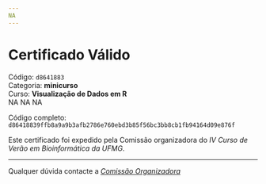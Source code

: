 ```yaml
---
NA
---
```


# Certificado Válido

Código: `d8641883`<br>
Categoria: **minicurso**<br>
Curso: **Visualização de Dados em R**<br>
NA
NA
NA


Código completo: `d86418839ffb8a9a9b3afb2786e760ebd3b85f56bc3bb8cb1fb94164d09e876f`


Este certificado foi expedido pela Comissão organizadora do *IV Curso de Verão em Bioinformática da UFMG*.

----

Qualquer dúvida contacte a [_Comissão Organizadora_](<mailto:cursobioinfoufmg@gmail.com$subject=[Certificados]>)

